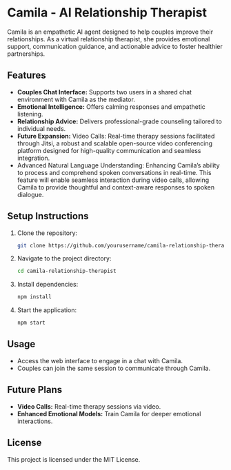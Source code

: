 
# Camila - AI Relationship Therapist

Camila is an empathetic AI agent designed to help couples improve their relationships. As a virtual relationship therapist, she provides emotional support, communication guidance, and actionable advice to foster healthier partnerships.

## Features
- **Couples Chat Interface:** Supports two users in a shared chat environment with Camila as the mediator.
- **Emotional Intelligence:** Offers calming responses and empathetic listening.
- **Relationship Advice:** Delivers professional-grade counseling tailored to individual needs.
- **Future Expansion:** Video Calls: Real-time therapy sessions facilitated through Jitsi, a robust and scalable open-source video conferencing platform designed for high-quality communication and seamless integration.
- Advanced Natural Language Understanding: Enhancing Camila’s ability to process and comprehend spoken conversations in real-time. This feature will enable seamless interaction during video calls, allowing Camila to provide thoughtful and context-aware responses to spoken dialogue.
  
## Setup Instructions
1. Clone the repository:
   ```bash
   git clone https://github.com/yourusername/camila-relationship-therapist.git
   ```
2. Navigate to the project directory:
   ```bash
   cd camila-relationship-therapist
   ```
3. Install dependencies:
   ```bash
   npm install
   ```
4. Start the application:
   ```bash
   npm start
   ```

## Usage
- Access the web interface to engage in a chat with Camila.
- Couples can join the same session to communicate through Camila.

## Future Plans
- **Video Calls:** Real-time therapy sessions via video.
- **Enhanced Emotional Models:** Train Camila for deeper emotional interactions.

## License
This project is licensed under the MIT License.

